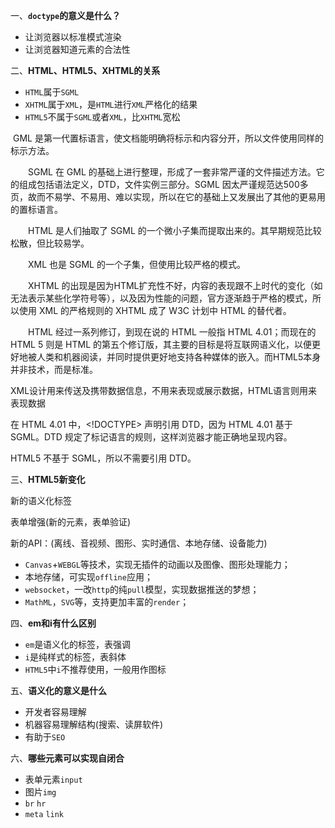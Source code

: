 一、**`doctype`的意义是什么？**

- 让浏览器以标准模式渲染
- 让浏览器知道元素的合法性

二、**HTML、HTML5、XHTML的关系**

- `HTML`属于`SGML`
- `XHTML`属于`XML`，是`HTML`进行`XML`严格化的结果
- `HTML5`不属于`SGML`或者`XML`，比`XHTML`宽松

​	GML 是第一代置标语言，使文档能明确将标示和内容分开，所以文件使用同样的标示方法。

　　SGML 在 GML 的基础上进行整理，形成了一套非常严谨的文件描述方法。它的组成包括语法定义，DTD，文件实例三部分。SGML 因太严谨规范达500多页，故而不易学、不易用、难以实现，所以在它的基础上又发展出了其他的更易用的置标语言。

　　HTML 是人们抽取了 SGML 的一个微小子集而提取出来的。其早期规范比较松散，但比较易学。

　　XML 也是 SGML 的一个子集，但使用比较严格的模式。

　　XHTML 的出现是因为HTML扩充性不好，内容的表现跟不上时代的变化（如无法表示某些化学符号等），以及因为性能的问题，官方逐渐趋于严格的模式，所以使用 XML 的严格规则的 XHTML 成了 W3C 计划中 HTML 的替代者。

 　　HTML 经过一系列修订，到现在说的 HTML 一般指 HTML 4.01；而现在的 HTML 5 则是 HTML 的第五个修订版，其主要的目标是将互联网语义化，以便更好地被人类和机器阅读，并同时提供更好地支持各种媒体的嵌入。而HTML5本身并非技术，而是标准。

​	XML设计用来传送及携带数据信息，不用来表现或展示数据，HTML语言则用来表现数据

在 HTML 4.01 中，<!DOCTYPE> 声明引用 DTD，因为 HTML 4.01 基于 SGML。DTD 规定了标记语言的规则，这样浏览器才能正确地呈现内容。

HTML5 不基于 SGML，所以不需要引用 DTD。

三、**HTML5新变化**

新的语义化标签

表单增强(新的元素，表单验证)

新的API：(离线、音视频、图形、实时通信、本地存储、设备能力) 

- `Canvas`+`WEBGL`等技术，实现无插件的动画以及图像、图形处理能力；
- 本地存储，可实现`offline`应用；
- `websocket`，一改`http`的纯`pull`模型，实现数据推送的梦想；
- `MathML`，`SVG`等，支持更加丰富的`render`；

四、**em和i有什么区别**

- `em`是语义化的标签，表强调
- `i`是纯样式的标签，表斜体
- `HTML5`中`i`不推荐使用，一般用作图标

五、**语义化的意义是什么**

- 开发者容易理解
- 机器容易理解结构(搜索、读屏软件)
- 有助于`SEO`

六、**哪些元素可以实现自闭合**

- 表单元素`input`
- 图片`img`
- `br` `hr`
- `meta` `link`

